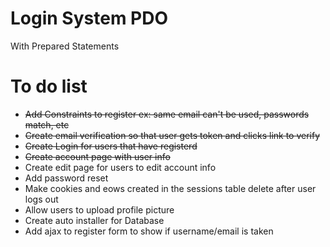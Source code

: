 # Login System PDO
With Prepared Statements

# To do list
- ~~Add Constraints to register ex: same email can't be used, passwords match, etc~~
- ~~Create email verification so that user gets token and clicks link to verify~~
- ~~Create Login for users that have registerd~~
- ~~Create account page with user info~~
- Create edit page for users to edit account info
- Add password reset
- Make cookies and eows created in the sessions table delete after user logs out
- Allow users to upload profile picture
- Create auto installer for Database
- Add ajax to register form to show if username/email is taken
